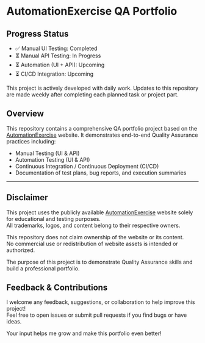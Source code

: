 # AutomationExercise QA Portfolio

## Progress Status
- ✅ Manual UI Testing: Completed
- ⏳ Manual API Testing: In Progress
- ⏳ Automation (UI + API): Upcoming
- ⏳ CI/CD Integration: Upcoming

This project is actively developed with daily work. Updates to this repository are made weekly after completing each planned task or project part.

## Overview

This repository contains a comprehensive QA portfolio project based on the [AutomationExercise](https://automationexercise.com) website. It demonstrates end-to-end Quality Assurance practices including:

- Manual Testing (UI & API)
- Automation Testing (UI & API)
- Continuous Integration / Continuous Deployment (CI/CD)
- Documentation of test plans, bug reports, and execution summaries

---

## Disclaimer

This project uses the publicly available [AutomationExercise](https://automationexercise.com) website solely for educational and testing purposes.  
All trademarks, logos, and content belong to their respective owners.

This repository does not claim ownership of the website or its content.  
No commercial use or redistribution of website assets is intended or authorized.

The purpose of this project is to demonstrate Quality Assurance skills and build a professional portfolio.

## Feedback & Contributions

I welcome any feedback, suggestions, or collaboration to help improve this project!  
Feel free to open issues or submit pull requests if you find bugs or have ideas.  

Your input helps me grow and make this portfolio even better!





